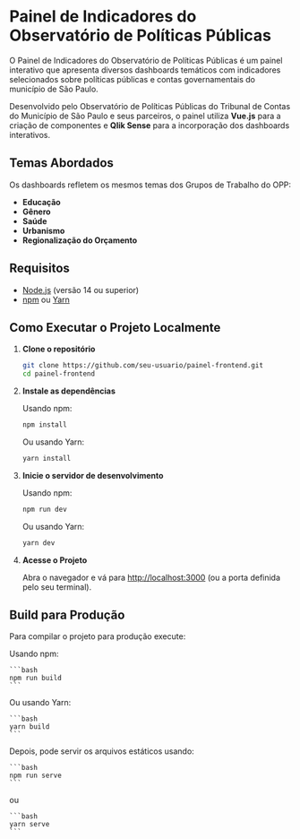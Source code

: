 # Painel de Indicadores do Observatório de Políticas Públicas

O Painel de Indicadores do Observatório de Políticas Públicas é um painel interativo que apresenta diversos dashboards temáticos com indicadores selecionados sobre políticas públicas e contas governamentais do município de São Paulo.  
  
Desenvolvido pelo Observatório de Políticas Públicas do Tribunal de Contas do Município de São Paulo e seus parceiros, o painel utiliza **Vue.js** para a criação de componentes e **Qlik Sense** para a incorporação dos dashboards interativos.

## Temas Abordados

Os dashboards refletem os mesmos temas dos Grupos de Trabalho do OPP:
- **Educação**
- **Gênero**
- **Saúde**
- **Urbanismo**
- **Regionalização do Orçamento**

## Requisitos

- [Node.js](https://nodejs.org/) (versão 14 ou superior)
- [npm](https://www.npmjs.com/) ou [Yarn](https://yarnpkg.com/)

## Como Executar o Projeto Localmente

1. **Clone o repositório**

   ```bash
   git clone https://github.com/seu-usuario/painel-frontend.git
   cd painel-frontend
   ```

2. **Instale as dependências**

   Usando npm:

   ```bash
   npm install
   ```

   Ou usando Yarn:

   ```bash
   yarn install
   ```

3. **Inicie o servidor de desenvolvimento**

   Usando npm:

   ```bash
   npm run dev
   ```

   Ou usando Yarn:

   ```bash
   yarn dev
   ```

4. **Acesse o Projeto**

   Abra o navegador e vá para [http://localhost:3000](http://localhost:3000) (ou a porta definida pelo seu terminal).

## Build para Produção

Para compilar o projeto para produção execute:

Usando npm:

    ```bash
    npm run build
    ```

Ou usando Yarn:

    ```bash
    yarn build
    ```

Depois, pode servir os arquivos estáticos usando:

    ```bash
    npm run serve
    ```

ou

    ```bash
    yarn serve
    ```
